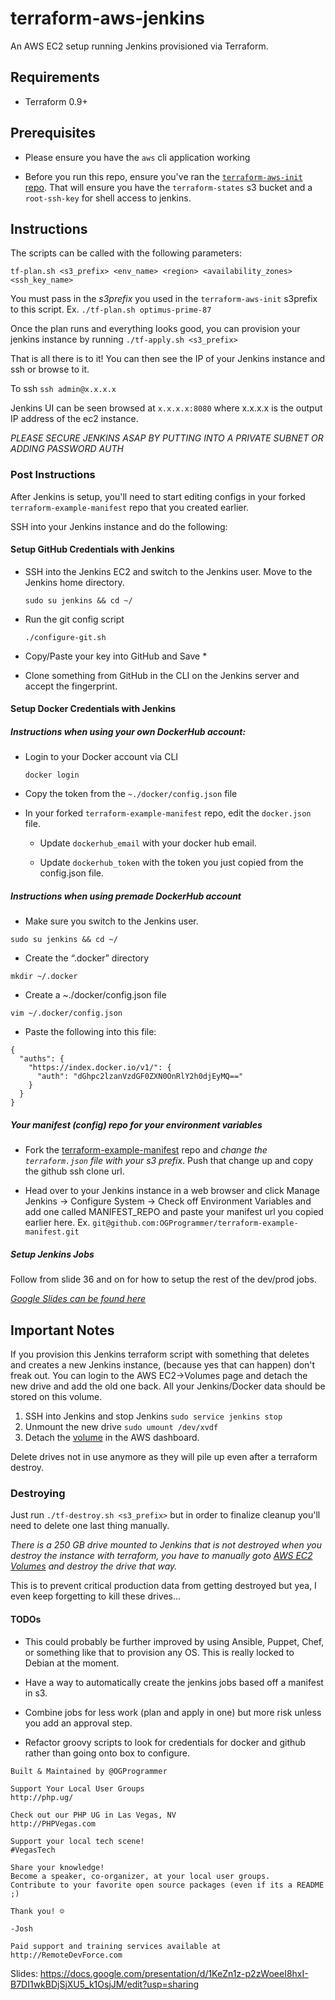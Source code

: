 # terraform-aws-jenkins
An AWS EC2 setup running Jenkins provisioned via Terraform.

## Requirements

* Terraform 0.9+

## Prerequisites
 
* Please ensure you have the `aws` cli application working

* Before you run this repo, ensure you've ran the [`terraform-aws-init` repo](https://github.com/OGProgrammer/terraform-aws-init). That will ensure you have the `terraform-states` s3 bucket and a `root-ssh-key` for shell access to jenkins.

## Instructions

The scripts can be called with the following parameters:

`tf-plan.sh <s3_prefix> <env_name> <region> <availability_zones> <ssh_key_name>`

You must pass in the *s3prefix* you used in the `terraform-aws-init` s3prefix to this script. Ex. `./tf-plan.sh optimus-prime-87`

Once the plan runs and everything looks good, you can provision your jenkins instance by running `./tf-apply.sh <s3_prefix>`

That is all there is to it! You can then see the IP of your Jenkins instance and ssh or browse to it.

To ssh `ssh admin@x.x.x.x`

Jenkins UI can be seen browsed at `x.x.x.x:8080` where x.x.x.x is the output IP address of the ec2 instance.

*PLEASE SECURE JENKINS ASAP BY PUTTING INTO A PRIVATE SUBNET OR ADDING PASSWORD AUTH*

### Post Instructions

After Jenkins is setup, you'll need to start editing configs in your forked `terraform-example-manifest` repo that you created earlier.

SSH into your Jenkins instance and do the following:

#### Setup GitHub Credentials with Jenkins

 * SSH into the Jenkins EC2 and switch to the Jenkins user. Move to the Jenkins home directory.
    
    `sudo su jenkins && cd ~/`
    
 * Run the git config script
    
    `./configure-git.sh`
    
 * Copy/Paste your key into GitHub and Save *
 * Clone something from GitHub in the CLI on the Jenkins server and accept the fingerprint.

#### Setup Docker Credentials with Jenkins

##### Instructions when using your own DockerHub account:

 * Login to your Docker account via CLI
 
    `docker login`

 * Copy the token from the `~./docker/config.json` file

 * In your forked `terraform-example-manifest` repo, edit the `docker.json` file.

   * Update `dockerhub_email` with your docker hub email.

   * Update `dockerhub_token` with the token you just copied from the config.json file.

##### Instructions when using premade DockerHub account

 * Make sure you switch to the Jenkins user.
 
 `sudo su jenkins && cd ~/`

 * Create the “.docker” directory

 `mkdir ~/.docker`

 * Create a ~./docker/config.json file

 `vim ~/.docker/config.json`

 * Paste the following into this file:
```
{
  "auths": {
    "https://index.docker.io/v1/": {
      "auth": "dGhpc2lzanVzdGF0ZXN0OnRlY2h0djEyMQ=="
    }
  }
}
```

##### Your manifest (config) repo for your environment variables

* Fork the [terraform-example-manifest](https://github.com/OGProgrammer/terraform-example-manifest) repo and *change the `terraform.json` file with your s3 prefix*. Push that change up and copy the github ssh clone url. 

* Head over to your Jenkins instance in a web browser and click Manage Jenkins -> Configure System -> Check off Environment Variables and add one called MANIFEST_REPO and paste your manifest url you copied earlier here. Ex. `git@github.com:OGProgrammer/terraform-example-manifest.git`

##### Setup Jenkins Jobs

Follow from slide 36 and on for how to setup the rest of the dev/prod jobs. 

*[Google Slides can be found here](https://docs.google.com/presentation/d/1KeZn1z-p2zWoeeI8hxI-B7DI1wkBDjSjXU5_k1OsjJM/edit?usp=sharing)*

## Important Notes

If you provision this Jenkins terraform script with something that deletes and creates a new Jenkins instance,
(because yes that can happen) don't freak out. You can login to the AWS EC2->Volumes page and detach the new drive and add the old one back.
All your Jenkins/Docker data should be stored on this volume.

1. SSH into Jenkins and stop Jenkins `sudo service jenkins stop`
2. Unmount the new drive `sudo umount /dev/xvdf`
3. Detach the [volume](https://us-west-2.console.aws.amazon.com/ec2/v2/home?region=us-west-2#Volumes:sort=desc:createTime) in the AWS dashboard.


Delete drives not in use anymore as they will pile up even after a terraform destroy.

### Destroying

Just run `./tf-destroy.sh <s3_prefix>` but in order to finalize cleanup you'll need to delete one last thing manually.

*There is a 250 GB drive mounted to Jenkins that is not destroyed when you destroy the instance with terraform, you have to manually goto [AWS EC2 Volumes](https://us-west-2.console.aws.amazon.com/ec2/v2/home?region=us-west-2#Volumes:sort=desc:createTime) and destroy the drive that way.*

This is to prevent critical production data from getting destroyed but yea, I even keep forgetting to kill these drives...

#### TODOs

* This could probably be further improved by using Ansible, Puppet, Chef, or something like that to provision any OS. This is really locked to Debian at the moment.

* Have a way to automatically create the jenkins jobs based off a manifest in s3.

* Combine jobs for less work (plan and apply in one) but more risk unless you add an approval step.

* Refactor groovy scripts to look for credentials for docker and github rather than going onto box to configure.

```
Built & Maintained by @OGProgrammer

Support Your Local User Groups
http://php.ug/

Check out our PHP UG in Las Vegas, NV
http://PHPVegas.com

Support your local tech scene!
#VegasTech

Share your knowledge!
Become a speaker, co-organizer, at your local user groups.
Contribute to your favorite open source packages (even if its a README ;)

Thank you! ☺

-Josh

Paid support and training services available at http://RemoteDevForce.com
```

Slides: https://docs.google.com/presentation/d/1KeZn1z-p2zWoeeI8hxI-B7DI1wkBDjSjXU5_k1OsjJM/edit?usp=sharing
